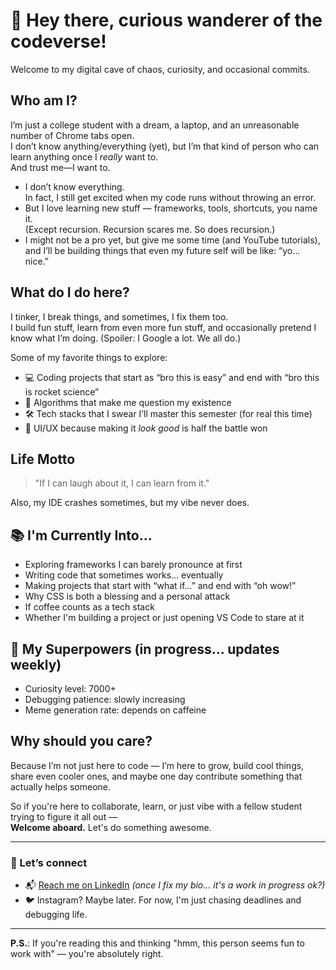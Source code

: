 # 👋 Hey there, curious wanderer of the codeverse!

Welcome to my digital cave of chaos, curiosity, and occasional commits.

## Who am I?

I’m just a college student with a dream, a laptop, and an unreasonable number of Chrome tabs open.  
I don’t know anything/everything (yet), but I’m that kind of person who can learn anything once I *really* want to.  
And trust me—I want to.

- I don’t know everything.  
  In fact, I still get excited when my code runs without throwing an error.  
- But I love learning new stuff — frameworks, tools, shortcuts, you name it.  
  (Except recursion. Recursion scares me. So does recursion.)
- I might not be a pro yet, but give me some time (and YouTube tutorials),  
  and I’ll be building things that even my future self will be like: “yo... nice.”

## What do I do here?

I tinker, I break things, and sometimes, I fix them too.  
I build fun stuff, learn from even more fun stuff, and occasionally pretend I know what I’m doing. (Spoiler: I Google a lot. We all do.)

Some of my favorite things to explore:

- 💻 Coding projects that start as “bro this is easy” and end with “bro this is rocket science”
- 🧩 Algorithms that make me question my existence
- 🛠️ Tech stacks that I swear I’ll master this semester (for real this time)
- 🎨 UI/UX because making it *look good* is half the battle won


## Life Motto

> "If I can laugh about it, I can learn from it."

Also, my IDE crashes sometimes, but my vibe never does.

## 📚 I'm Currently Into...

- Exploring frameworks I can barely pronounce at first
- Writing code that sometimes works... eventually
- Making projects that start with “what if…” and end with “oh wow!”
-  Why CSS is both a blessing and a personal attack
- If coffee counts as a tech stack
- Whether I'm building a project or just opening VS Code to stare at it


## 🧬 My Superpowers (in progress... updates weekly)

- Curiosity level: 7000+  
- Debugging patience: slowly increasing  
- Meme generation rate: depends on caffeine


## Why should you care?

Because I’m not just here to code — I’m here to grow, build cool things, share even cooler ones, and maybe one day contribute something that actually helps someone.

So if you're here to collaborate, learn, or just vibe with a fellow student trying to figure it all out —  
**Welcome aboard.** Let's do something awesome.

---

### 🔗 Let’s connect

- 📬 [Reach me on LinkedIn](https://www.linkedin.com/in/piyushtakrani2805/) *(once I fix my bio... it's a work in progress ok?)*
- 🐦 Instagram? Maybe later. For now, I'm just chasing deadlines and debugging life.

---

**P.S.**: If you're reading this and thinking "hmm, this person seems fun to work with" — you're absolutely right.

